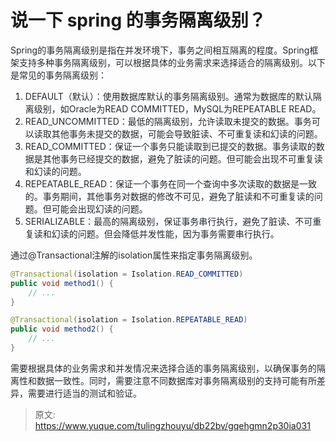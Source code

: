 # 说一下 spring 的事务隔离级别？

<font style="color:rgb(36, 41, 47);">Spring的事务隔离级别是指在并发环境下，事务之间相互隔离的程度。Spring框架支持多种事务隔离级别，可以根据具体的业务需求来选择适合的隔离级别。以下是常见的事务隔离级别：</font>

1. <font style="color:rgb(36, 41, 47);">DEFAULT（默认）：使用数据库默认的事务隔离级别。通常为数据库的默认隔离级别，如Oracle为READ COMMITTED，MySQL为REPEATABLE READ。</font>
2. <font style="color:rgb(36, 41, 47);">READ_UNCOMMITTED：最低的隔离级别，允许读取未提交的数据。事务可以读取其他事务未提交的数据，可能会导致脏读、不可重复读和幻读的问题。</font>
3. <font style="color:rgb(36, 41, 47);">READ_COMMITTED：保证一个事务只能读取到已提交的数据。事务读取的数据是其他事务已经提交的数据，避免了脏读的问题。但可能会出现不可重复读和幻读的问题。</font>
4. <font style="color:rgb(36, 41, 47);">REPEATABLE_READ：保证一个事务在同一个查询中多次读取的数据是一致的。事务期间，其他事务对数据的修改不可见，避免了脏读和不可重复读的问题。但可能会出现幻读的问题。</font>
5. <font style="color:rgb(36, 41, 47);">SERIALIZABLE：最高的隔离级别，保证事务串行执行，避免了脏读、不可重复读和幻读的问题。但会降低并发性能，因为事务需要串行执行。</font>

<font style="color:rgb(36, 41, 47);">通过</font><font style="color:rgb(36, 41, 47);">@Transactional</font><font style="color:rgb(36, 41, 47);">注解的</font><font style="color:rgb(36, 41, 47);">isolation</font><font style="color:rgb(36, 41, 47);">属性来指定事务隔离级别。</font>

```java
@Transactional(isolation = Isolation.READ_COMMITTED)
public void method1() {
    // ...
}

@Transactional(isolation = Isolation.REPEATABLE_READ)
public void method2() {
    // ...
}
```

<font style="color:rgb(36, 41, 47);">需要根据具体的业务需求和并发情况来选择合适的事务隔离级别，以确保事务的隔离性和数据一致性。同时，需要注意不同数据库对事务隔离级别的支持可能有所差异，需要进行适当的测试和验证。</font>



> 原文: <https://www.yuque.com/tulingzhouyu/db22bv/gqehgmn2p30ia031>